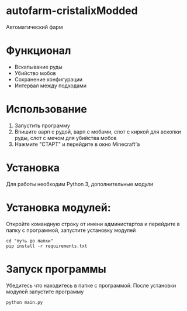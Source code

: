 # autofarm-cristalixModded
Автоматический фарм

# Функционал
  - Вскапывание руды
  - Убийство мобов
  - Сохранение конфигурации
  - Интервал между подходами
# Использование
  1. Запустить программу
  2. Впишите варп с рудой, варп с мобами, слот с киркой для вскопки руды, слот с мечом для убийства мобов
  3. Нажмите "СТАРТ" и перейдите в окно Minecraft'a
  
# Установка
  Для работы необходим Python 3, дополнительные модули
  
# Установка модулей:
   Откройте командную строку от имени администартоа и перейдите в папку с программой, запустите установку модулей

    cd "путь до папки"
    pip install -r requirements.txt
    
# Запуск программы
   Убедитесь что находитесь в папке с программой. После установки модулей запустите программу
     
    python main.py

